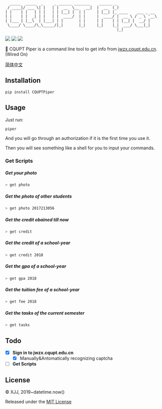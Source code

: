 ```
  _____  _____  _     _ ______ _______    ______ _
 / ____|/ ___ \| |   | |  __  \__   __|  |  __  (_)
| |    | |   | | |   | | |__| |  | |     | |__| |_ ____    ___ _ __
| |    | |  _| | |   | |  ____/  | |     |  ____/ |  __ \ / _ \ '__\
| |___ | |__\  | |___| | |       | |     | |    | | |__| |  __/ |
 \____/ \____/\_\_____/|_|       |_|     |_|    |_|  ___/ \___|_|
                                                  |_|
```

![](https://img.shields.io/badge/build-passing-brightgreen) ![](https://img.shields.io/badge/license-MIT-blue) ![](https://img.shields.io/badge/Python-3%2B-yellowgreen)

🤯 CQUPT Piper is a command line tool to get info from [jwzx.cqupt.edu.cn](jwzx.cqupt.edu.cn). (Wired On)

[简体中文](https://github.com/Mivinci/cqupt-piper/blob/master/README_ZH.md)

## Installation

```bash
pip install CQUPTPiper
```

## Usage

Just run:

```bash
piper
```

And you will go through an authorization if it is the first time you use it.

Then you will see something like a shell for you to input your commands.

### Get Scripts

##### Get your photo

```bash
> get photo
```

##### Get the photo of other students

```bash
> get photo 2017213056
```

##### Get the credit obained till now

```bash
> get credit
```

##### Get the credit of a school-year

```bash
> get credit 2018
```

##### Get the gpa of a school-year

```bash
> get gpa 2018
```

##### Get the tuition fee of a school-year

```bash
> get fee 2018
```

##### Get the tasks of the current semester

```bash
> get tasks
```



## Todo

- [x] **Sign in to jwzx.cqupt.edu.cn**
    - [x] Manually&Antomatically recognizing captcha

- [ ] **Get Scripts**

## License

© XJJ, 2019~datetime.now()

Released under the [MIT License](https://github.com/Mivinci/cqupt-piper/blob/master/LICENSE)

